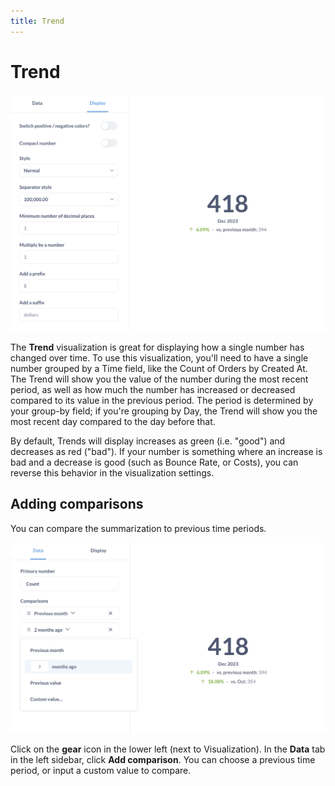 ```yaml
---
title: Trend
---
```


# Trend

![Trend settings](../../images/trend-settings.png)

The **Trend** visualization is great for displaying how a single number has changed over time. To use this visualization, you'll need to have a single number grouped by a Time field, like the Count of Orders by Created At. The Trend will show you the value of the number during the most recent period, as well as how much the number has increased or decreased compared to its value in the previous period. The period is determined by your group-by field; if you're grouping by Day, the Trend will show you the most recent day compared to the day before that.

By default, Trends will display increases as green (i.e. "good") and decreases as red ("bad"). If your number is something where an increase is bad and a decrease is good (such as Bounce Rate, or Costs), you can reverse this behavior in the visualization settings.

## Adding comparisons

You can compare the summarization to previous time periods.

![Add comparison to a trend chart](../../images/add-comparison.png)

Click on the **gear** icon in the lower left (next to Visualization). In the **Data** tab in the left sidebar, click **Add comparison**. You can choose a previous time period, or input a custom value to compare.